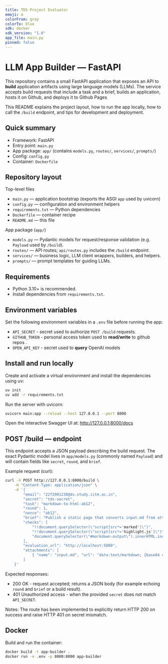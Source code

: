 ```yaml
---
title: TDS Project Evaluator
emoji: ⚙️
colorFrom: gray
colorTo: blue
sdk: docker
sdk_version: "1.0"
app_file: main.py
pinned: false
---
```


# LLM App Builder — FastAPI

This repository contains a small FastAPI application that exposes an API to
**build** application artifacts using large language models (LLMs). The service
accepts build requests that include a task and a brief, builds an application,
hosts it on Github, and deploys it to Github Pages

This README explains the project layout, how to run the app locally, how to
call the `/build` endpoint, and tips for development and deployment.

## Quick summary

- Framework: FastAPI
- Entry point: `main.py`
- App package: `app/` (contains `models.py`, `routes/`, `services/`,
  `prompts/`)
- Config: `config.py`
- Container: `Dockerfile`

## Repository layout

Top-level files

- `main.py` — application bootstrap (exports the ASGI `app` used by uvicorn)
- `config.py` — configuration and environment helpers
- `requirements.txt` — Python dependencies
- `Dockerfile` — container recipe
- `README.md` — this file

App package (`app/`)

- `models.py` — Pydantic models for request/response validation (e.g. `Payload`
  used by `/build`).
- `routes/` — API routes; `api/routes.py` includes the `/build` endpoint.
- `services/` — business logic, LLM client wrappers, builders, and helpers.
- `prompts/` — prompt templates for guiding LLMs.

## Requirements

- Python 3.10+ is recommended.
- Install dependencies from `requirements.txt`.

## Environment variables

Set the following environment variables in a `.env` file before running the
app:

- `API_SECRET` - secret used to authorize `POST /build` requests.
- `GITHUB_TOKEN` - personal access token used to **read/write** to github repos
  .
- `OPEN_API_KEY` - secret used to **query** OpenAI models

## Install and run locally

Create and activate a virtual environment and install the dependencies using
uv:

```bash
uv init
uv add -r requirements.txt
```

Run the server with uvicorn:

```bash
uvicorn main:app --reload --host 127.0.0.1 --port 8000
```

Open the interactive Swagger UI at: http://127.0.0.1:8000/docs

## POST /build — endpoint

This endpoint accepts a JSON payload describing the build request. The exact
Pydantic model lives in `app/models.py` (commonly named `Payload`) and will
contain fields like `secret`, `round`, and `brief`.

Example request (curl):

```bash
curl -X POST http://127.0.0.1:8000/build \
	-H "Content-Type: application/json" \
	-d '{
		"email": "22f2001238@ds.study.iitm.ac.in",
		"secret": "tds-secret",
		"task": "markdown-to-html-ab12",
		"round": 1,
		"nonce": "ab12",
		"brief": "Publish a static page that converts input.md from attachments to HTML with marked, renders it inside",
		"checks": [
			"!!document.querySelector(\"script[src*='marked']\")",
			"!!document.querySelector(\"script[src*='highlight.js']\")",
			"document.querySelector(\"#markdown-output\").innerHTML.includes(\"<h\")"
		],
		"evaluation_url": "http://localhost:5000",
		"attachments": [
			{ "name": "input.md", "url": "data:text/markdown; {base64 code}" }
		]
	}'
```

Expected responses:

- 200 OK - request accepted; returns a JSON body (for example echoing `round`
  and `brief` or a build result).
- 401 Unauthorized access - when the provided `secret` does not match
  `API_SECRET`.

Notes: The route has been implemented to explicitly return HTTP 200 on success
and raise HTTP 401 on secret mismatch.

## Docker

Build and run the container:

```bash
docker build -t app-builder .
docker run -e .env -p 8000:8000 app-builder
```
